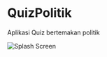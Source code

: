 # QuizPolitik
Aplikasi Quiz bertemakan politik

![Splash Screen](https://i.imgur.com/d2WwmBo.png?raw=true "")
